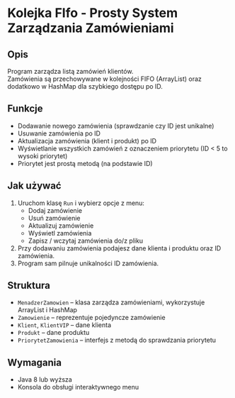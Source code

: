 
# Kolejka FIfo - Prosty System Zarządzania Zamówieniami

## Opis
Program zarządza listą zamówień klientów.  
Zamówienia są przechowywane w kolejności FIFO (ArrayList) oraz dodatkowo w HashMap dla szybkiego dostępu po ID.

## Funkcje
- Dodawanie nowego zamówienia (sprawdzanie czy ID jest unikalne)  
- Usuwanie zamówienia po ID  
- Aktualizacja zamówienia (klient i produkt) po ID  
- Wyświetlanie wszystkich zamówień z oznaczeniem priorytetu (ID < 5 to wysoki priorytet)  
- Priorytet jest prostą metodą (na podstawie ID)

## Jak używać
1. Uruchom klasę `Run` i wybierz opcje z menu:  
    - Dodaj zamówienie  
    - Usuń zamówienie  
    - Aktualizuj zamówienie  
    - Wyświetl zamówienia  
    - Zapisz / wczytaj zamówienia do/z pliku  
2. Przy dodawaniu zamówienia podajesz dane klienta i produktu oraz ID zamówienia.  
3. Program sam pilnuje unikalności ID zamówienia.

## Struktura
- `MenadzerZamowien` – klasa zarządza zamówieniami, wykorzystuje ArrayList i HashMap  
- `Zamowienie` – reprezentuje pojedyncze zamówienie  
- `Klient`, `KlientVIP` – dane klienta  
- `Produkt` – dane produktu  
- `PriorytetZamowienia` – interfejs z metodą do sprawdzania priorytetu

## Wymagania
- Java 8 lub wyższa  
- Konsola do obsługi interaktywnego menu



